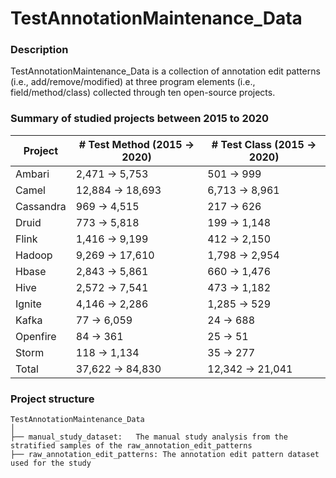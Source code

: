# TestAnnotationMaintenance_Data

### Description
TestAnnotationMaintenance_Data is a collection of annotation edit patterns (i.e., add/remove/modified) at three program elements (i.e., field/method/class) collected through ten open-source projects.

### Summary of studied projects between 2015 to 2020

|Project|# Test Method (2015 &#8594; 2020)|# Test Class (2015 &#8594; 2020)
|---|---|---|
|Ambari|2,471 &#8594; 5,753|501 &#8594; 999
|Camel|12,884 &#8594; 18,693|6,713 &#8594; 8,961|
|Cassandra|969 &#8594; 4,515|217 &#8594; 626|
|Druid|773 &#8594; 5,818|199 &#8594; 1,148|
|Flink|1,416 &#8594; 9,199|412 &#8594; 2,150|
|Hadoop|9,269 &#8594; 17,610|1,798 &#8594; 2,954|
|Hbase|2,843 &#8594; 5,861|660 &#8594; 1,476|
|Hive|2,572 &#8594; 7,541|473 &#8594; 1,182|
|Ignite|4,146 &#8594; 2,286|1,285 &#8594; 529|
|Kafka|77 &#8594; 6,059|24 &#8594; 688|
|Openfire|84 &#8594; 361|25 &#8594; 51|
|Storm|118 &#8594; 1,134|35 &#8594; 277|
|Total| 37,622 &#8594; 84,830|12,342 &#8594; 21,041|

### Project structure

```
TestAnnotationMaintenance_Data
│
├── manual_study_dataset:	The manual study analysis from the stratified samples of the raw_annotation_edit_patterns
├── raw_annotation_edit_patterns: The annotation edit pattern dataset used for the study

```
